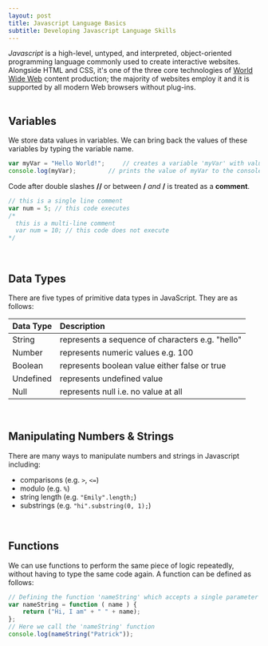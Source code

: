 ```yaml
---
layout: post
title: Javascript Language Basics
subtitle: Developing Javascript Language Skills
---
```


<i>Javascript</i> is a high-level, untyped, and interpreted, object-oriented 
programming language commonly used to create interactive websites.
Alongside HTML and CSS, it's one of the three core technologies of
<a href="https://en.wikipedia.org/wiki/World_Wide_Web">World Wide Web</a> 
content production; the majority of websites employ it and it is supported
 by all modern Web browsers without plug-ins.
<br>
<br>

## Variables 
We store data values in variables. We can bring back the values of these variables by typing the variable name.

```javascript
var myVar = "Hello World!"; 	// creates a variable 'myVar' with value "Hello World!"
console.log(myVar); 		// prints the value of myVar to the console
```

Code after double slashes <strong>//</strong> or between <strong>/*</strong> and 
<strong>*/</strong> is treated as a <strong>comment</strong>.

```javascript
// this is a single line comment
var num = 5; // this code executes
/*
  this is a multi-line comment
  var num = 10; // this code does not execute
*/
```
<br>

## Data Types
There are five types of primitive data types in JavaScript. They are as follows:

| Data Type | Description |
| :------ |:--- |
| String | represents a sequence of characters e.g. "hello" | 
| Number | represents numeric values e.g. 100 | 
| Boolean | represents boolean value either false or true | 
| Undefined | represents undefined value | 
| Null | represents null i.e. no value at all |

<br>

## Manipulating Numbers & Strings 
There are many ways to manipulate numbers and strings in Javascript including:
  
  - comparisons (e.g. `>`, `<=`) 
  - modulo (e.g. `%`) 
  - string length (e.g. `"Emily".length;`) 
  - substrings (e.g. `"hi".substring(0, 1);`) 

<br>

## Functions
We can use functions to perform the same piece of logic repeatedly, without having 
to type the same code again. A function can be defined as follows:

```javascript
// Defining the function 'nameString' which accepts a single parameter
var nameString = function ( name ) {
	return ("Hi, I am" + " " + name);
};
// Here we call the 'nameString' function
console.log(nameString("Patrick"));
```

<br>

